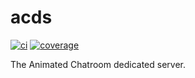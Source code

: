 # acds
[![ci](https://travis-ci.org/AttorneyOnline/acds.svg?branch=master)](https://travis-ci.org/AttorneyOnline/acds) [![coverage](https://coveralls.io/repos/github/AttorneyOnline/acds/badge.svg)](https://coveralls.io/github/AttorneyOnline/acds)

The Animated Chatroom dedicated server.